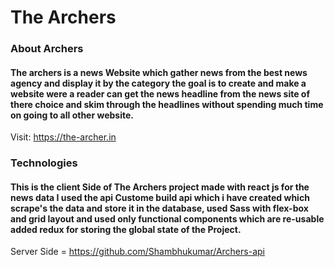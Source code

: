# The Archers 
<h3>About Archers</h3>
<h4>The archers is a news Website which gather news from the best news agency and display it by the category the goal is to create and make a website were a reader can get the news headline from the news site of there choice and skim through the headlines without spending much time on going to all other website.</h4>


Visit: https://the-archer.in
<h3>Technologies</h3>
<h4>This is the client Side of The Archers project  made with react js for the news data I used the api Custome build api which i have created which scrape's the data and store it in the database, used Sass with flex-box and grid layout and used only functional components which are re-usable added redux for storing the global state of the Project.</h4>


Server Side = https://github.com/Shambhukumar/Archers-api

